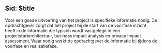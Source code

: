 ## $id: $title

Voor een goede uitvoering van het project is specifieke informatie nodig. De opdrachtgever zorgt dat het project bij de start van de voorfase inzicht heeft in de informatie die typisch wordt vastgelegd in een projectstartarchitectuur, business impact analysis en privacy impact assessment. Waar nodig werkt de opdrachtgever de informatie bij tijdens de voorfase en realisatiefase.
